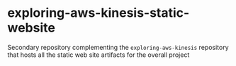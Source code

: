 # exploring-aws-kinesis-static-website
Secondary repository complementing the `exploring-aws-kinesis` repository that hosts all the static web site artifacts for the overall project
